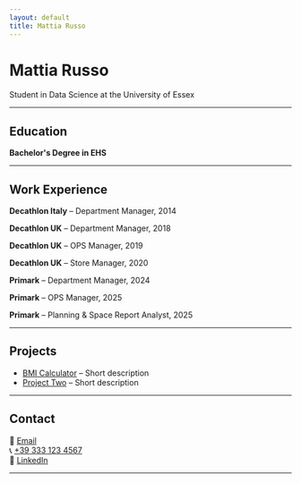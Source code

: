```yaml
---
layout: default
title: Mattia Russo
---
```


# Mattia Russo  
Student in Data Science at the University of Essex

---

## Education

**Bachelor's Degree in EHS**

---

## Work Experience

**Decathlon Italy** – Department Manager, 2014  

**Decathlon UK** – Department Manager, 2018  

**Decathlon UK** – OPS Manager, 2019  

**Decathlon UK** – Store Manager, 2020  

**Primark** – Department Manager, 2024  

**Primark** – OPS Manager, 2025  

**Primark** – Planning & Space Report Analyst, 2025

---

## Projects

- [BMI Calculator](https://github.com/matt9891-stack/Utilty_BMI.git) – Short description  
- [Project Two]() – Short description  

---

## Contact

📧 [Email](mailto:mattia.russo@email.com)  
📞 [+39 333 123 4567](tel:+393331234567)  
💼 [LinkedIn](https://www.linkedin.com/in/mattia-russo/)

---

